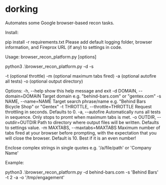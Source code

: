 # dorking

Automates some Google browser-based recon tasks.

Install:

pip install -r requirements.txt
Please add default logging folder, browser information, and Fireprox URL (if any) to settings in code. 

Usage: browser_recon_platform.py [options] 

python3 .\browser_recon_platform.py -d <target domain> -s <search string> -t (optional throttle) -m (optional maximum tabs fired) -a (optional autofire all tests) -o (optional output directory)

Options:
  -h, --help                       show this help message and exit
  -d DOMAIN, --domain=DOMAIN       Target domain e.g. "behind-bars.com" or "gentex.com"
  -s NAME, --name=NAME             Target search phrase/name e.g. "Behind Bars Bicycle Shop" or "Gentex"
  -t THROTTLE, --throttle=THROTTLE Request throttling in seconds.  Defaults to 0.
  -a, --autofire                   Automatically runs all tests in sequence.  Only stops to promt when maximum tabs is met.
  -o OUTDIR, --outdir=OUTDIR       Path to directory where output files will be written.  Defaults to settings value.
  -m MAXTABS, --maxtabs=MAXTABS    Maximum number of tabs fired at your browser before prompting, with the expectation that you will close the browser.  Default is 10.  Best if it is an even number!

Enclose complex strings in single quotes e.g. '/a/file/path' or 'Company Name'

Example:

python3 .\browser_recon_platform.py -d behind-bars.com -s 'Behind Bars' -t 2 -a -o '/tmp/engagement'
